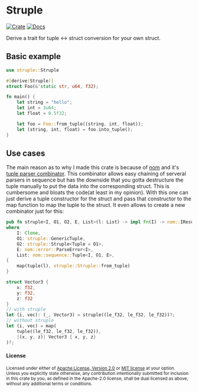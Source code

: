 Struple
=======

[![Crate](https://img.shields.io/crates/v/struple.svg)](https://crates.io/crates/struple)
[![Docs](https://docs.rs/struple/badge.svg)](https://docs.rs/struple)

Derive a trait for tuple <-> struct conversion for your own struct.

## Basic example

```rust
use struple::Struple

#[derive(Struple)]
struct Foo(&'static str, u64, f32);

fn main() {
    let string = "hello";
    let int = 3u64;
    let float = 0.5f32;

    let foo = Foo::from_tuple((string, int, float));
    let (string, int, float) = foo.into_tuple(); 
}
```

## Use cases

The main reason as to why I made this crate is because of [nom](https://github.com/Geal/nom) and it's [tuple parser combinator](https://docs.rs/nom/5/nom/sequence/fn.tuple.html). This combinator allows easy chaining of serveral parsers in sequence but has the downside that you gotta destructure the tuple manually to put the data into the corresponding struct. This is cumbersome and bloats the code(at least in my opinion). With this one can just derive a tuple constructor for the struct and pass that constructor to the map function to map the tuple to the struct. It even allows to create a new combinator just for this:

```rust
pub fn struple<I, O1, O2, E, List>(l: List) -> impl Fn(I) -> nom::IResult<I, O2, E>
where
    I: Clone,
    O1: struple::GenericTuple,
    O2: struple::Struple<Tuple = O1>,
    E: nom::error::ParseError<I>,
    List: nom::sequence::Tuple<I, O1, E>,
{
    map(tuple(l), struple::Struple::from_tuple)
}

struct Vector3 {
    x: f32,
    y: f32,
    z: f32
}
// with struple
let (i, vec): (_, Vector3) = struple((le_f32, le_f32, le_f32))?;
// without struple
let (i, vec) = map(
    tuple((le_f32, le_f32, le_f32)),
    |(x, y, z)| Vector3 { x, y, z}
)?;
```

#### License

<sup>
Licensed under either of <a href="LICENSE-APACHE">Apache License, Version
2.0</a> or <a href="LICENSE-MIT">MIT license</a> at your option.
</sup>

<br>

<sub>
Unless you explicitly state otherwise, any contribution intentionally submitted
for inclusion in this crate by you, as defined in the Apache-2.0 license, shall
be dual licensed as above, without any additional terms or conditions.
</sub>

